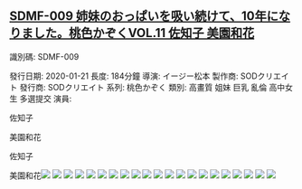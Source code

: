 ## [SDMF-009 姉妹のおっぱいを吸い続けて、10年になりました。桃色かぞくVOL.11 佐知子 美園和花](https://cdn.jsdelivr.net/gh/ghcdn/SDMF-009/res/index.m3u8)
識別碼: SDMF-009

發行日期: 2020-01-21
長度: 184分鐘
導演: イージー松本
製作商: SODクリエイト
 發行商: SODクリエイト
 系列: 桃色かぞく
 類別:
 高畫質
姐妹
巨乳
亂倫
高中女生
多選提交
 演員:




佐知子





美園和花





佐知子


美園和花![](./pic0.jpg)
![](./pic1.jpg)
![](./pic2.jpg)
![](./pic3.jpg)
![](./pic4.jpg)
![](./pic5.jpg)
![](./pic6.jpg)
![](./pic7.jpg)
![](./pic8.jpg)
![](./pic9.jpg)
![](./pic10.jpg)
![](./pic11.jpg)
![](./pic12.jpg)
![](./pic13.jpg)
![](./pic14.jpg)
![](./pic15.jpg)
![](./pic16.jpg)
![](./pic17.jpg)
![](./pic18.jpg)
![](./pic19.jpg)
![](./pic20.jpg)

